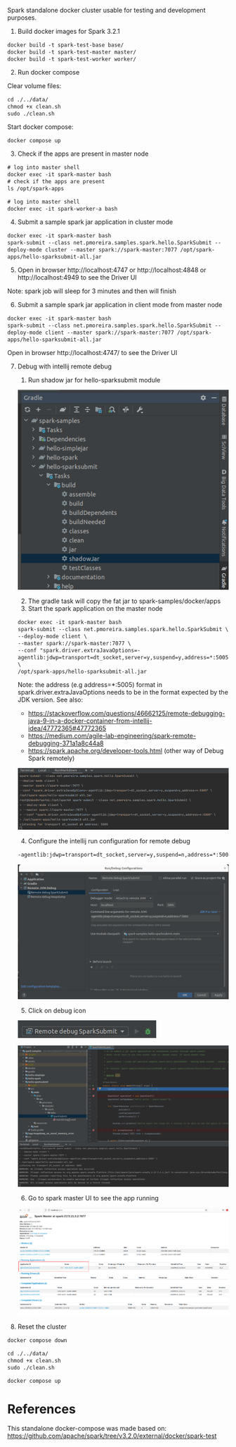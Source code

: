 Spark standalone docker cluster usable for testing and development purposes.

1. Build docker images for Spark 3.2.1

```shell
docker build -t spark-test-base base/
docker build -t spark-test-master master/
docker build -t spark-test-worker worker/
```

2. Run docker compose

Clear volume files:

```shell
cd ./../data/
chmod +x clean.sh 
sudo ./clean.sh
```
Start docker compose:

```shell
docker compose up
```

3. Check if the apps are present in master node

```shell
# log into master shell
docker exec -it spark-master bash
# check if the apps are present
ls /opt/spark-apps
```


```shell
# log into master shell
docker exec -it spark-worker-a bash
```

4. Submit a sample spark jar application in cluster mode

```shell
docker exec -it spark-master bash
spark-submit --class net.pmoreira.samples.spark.hello.SparkSubmit --deploy-mode cluster --master spark://spark-master:7077 /opt/spark-apps/hello-sparksubmit-all.jar
```

5. Open in browser http://localhost:4747 or http://localhost:4848 or http://localhost:4949 to see the Driver UI
   
Note: spark job will sleep for 3 minutes and then will finish

6. Submit a sample spark jar application in client mode from master node

```shell
docker exec -it spark-master bash
spark-submit --class net.pmoreira.samples.spark.hello.SparkSubmit --deploy-mode client --master spark://spark-master:7077 /opt/spark-apps/hello-sparksubmit-all.jar
```

Open in browser http://localhost:4747/ to see the Driver UI


7. Debug with intellij remote debug
   1. Run shadow jar for hello-sparksubmit module
   
   ![img.png](../../assets/img/run-shadow-spark-submit.png)
   
   2. The gradle task will copy the fat jar to spark-samples/docker/apps
   3. Start the spark application on the master node
   
    ```shell
   docker exec -it spark-master bash
    spark-submit --class net.pmoreira.samples.spark.hello.SparkSubmit \
    --deploy-mode client \
    --master spark://spark-master:7077 \
    --conf "spark.driver.extraJavaOptions=-agentlib:jdwp=transport=dt_socket,server=y,suspend=y,address=*:5005" \
    /opt/spark-apps/hello-sparksubmit-all.jar 
    ```
   
   Note: the address (e.g address=*:5005) format in spark.driver.extraJavaOptions needs to be in the format expected by the JDK version. See also: 
   - https://stackoverflow.com/questions/46662125/remote-debugging-java-9-in-a-docker-container-from-intellij-idea/47772365#47772365
   - https://medium.com/agile-lab-engineering/spark-remote-debugging-371a1a8c44a8
   - https://spark.apache.org/developer-tools.html (other way of Debug Spark remotely)
   

   ![img.png](../../assets/img/listening-for-debug.png)


   4. Configure the intellij run configuration for remote debug
   
   ```txt
   -agentlib:jdwp=transport=dt_socket,server=y,suspend=n,address=*:5005
   ```

   ![img.png](../../assets/img/remote-debug-sample.png)
   
   5. Click on debug icon

   ![img.png](../../assets/img/starting-remote-debug.png)

   ![img.png](../../assets/img/remote-debug-conection-ok.png)

   6. Go to spark master UI to see the app running

   ![img.png](../../assets/img/remote-debug-app-running.png)

2. Reset the cluster

```shell
docker compose down
```

```shell
cd ./../data/
chmod +x clean.sh 
sudo ./clean.sh
```

```shell
docker compose up
```

# References

This standalone docker-compose was made based on: https://github.com/apache/spark/tree/v3.2.0/external/docker/spark-test
	


